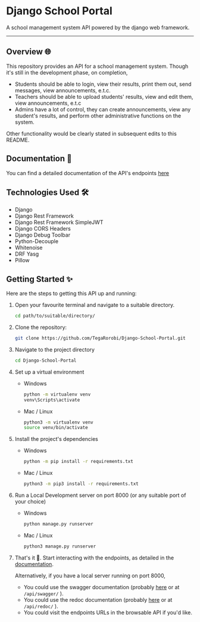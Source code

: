 # Django School Portal

A school management system API powered by the django web framework.

---

## Overview 🌐

This repository provides an API for a school management system. Though it's still in the development phase, on completion, 
- Students should be able to login, view their results, print them out, send messages, view announcements, e.t.c.
- Teachers should be able to upload students' results, view and edit them, view announcements, e.t.c
- Admins have a lot of control, they can create announcements, view any student's results, and perform other administrative functions on the system.  

Other functionality would be clearly stated in subsequent edits to this README.


## Documentation 📃

You can find a detailed documentation of the API's endpoints [here](DOCUMENTATION.md)

## Technologies Used 🛠

- Django
- Django Rest Framework
- Django Rest Framework SimpleJWT
- Django CORS Headers
- Django Debug Toolbar
- Python-Decouple
- Whitenoise
- DRF Yasg
- Pillow

## Getting Started ✨

Here are the steps to getting this API up and running:

1.  Open your favourite terminal and navigate to a suitable directory.  

    ```bash
    cd path/to/suitable/directory/
    ```

2. Clone the repository:
    ```bash
    git clone https://github.com/TegaRorobi/Django-School-Portal.git
    ```

3. Navigate to the project directory
    ```bash
    cd Django-School-Portal
    ```

4. Set up a virtual environment  
    - Windows

        ```bash
        python -m virtualenv venv
        venv\Scripts\activate
        ```
    - Mac / Linux

        ```bash
        python3 -m virtualenv venv
        source venv/bin/activate
        ```

5. Install the project's dependencies
    - Windows

        ```bash
        python -m pip install -r requirements.txt
        ```
    - Mac / Linux

        ```bash
        python3 -m pip3 install -r requirements.txt
        ```

6. Run a Local Development server on port 8000 (or any suitable port of your choice)
    - Windows

        ```bash
        python manage.py runserver
        ```
    - Mac / Linux

        ```bash
        python3 manage.py runserver
        ```

7. That's it 🎉. Start interacting with the endpoints, as detailed in the [documentation](DOCUMENTATION.md).

    Alternatively, if you have a local server running on port 8000,
    - You could use the swagger documentation (probably [here](http://localhost:8000/api/swagger/) or at `/api/swagger/` ).
    - You could use the redoc documentation (probably [here](http://localhost:8000/api/redoc/) or at `/api/redoc/` ).
    - You could visit the endpoints URLs in the browsable API if you'd like.

